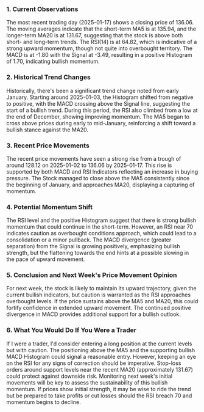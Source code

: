 ### 1. Current Observations
The most recent trading day (2025-01-17) shows a closing price of 136.06. The moving averages indicate that the short-term MA5 is at 135.94, and the longer-term MA20 is at 131.67, suggesting that the stock is above both short- and long-term trends. The RSI(14) is at 64.82, which is indicative of a strong upward momentum, though not quite into overbought territory. The MACD is at -1.80 with the Signal at -3.49, resulting in a positive Histogram of 1.70, indicating bullish momentum.

### 2. Historical Trend Changes
Historically, there's been a significant trend change noted from early January. Starting around 2025-01-03, the Histogram shifted from negative to positive, with the MACD crossing above the Signal line, suggesting the start of a bullish trend. During this period, the RSI also climbed from a low at the end of December, showing improving momentum. The MA5 began to cross above prices during early to mid-January, reinforcing a shift toward a bullish stance against the MA20.

### 3. Recent Price Movements
The recent price movements have seen a strong rise from a trough of around 128.12 on 2025-01-02 to 136.06 by 2025-01-17. This rise is supported by both MACD and RSI Indicators reflecting an increase in buying pressure. The Stock managed to close above the MA5 consistently since the beginning of January, and approaches MA20, displaying a capturing of momentum.

### 4. Potential Momentum Shift
The RSI level and the positive Histogram suggest that there is strong bullish momentum that could continue in the short-term. However, an RSI near 70 indicates caution as overbought conditions approach, which could lead to a consolidation or a minor pullback. The MACD divergence (greater separation) from the Signal is growing positively, emphasizing bullish strength, but the flattening towards the end hints at a possible slowing in the pace of upward movement.

### 5. Conclusion and Next Week's Price Movement Opinion
For next week, the stock is likely to maintain its upward trajectory, given the current bullish indicators, but caution is warranted as the RSI approaches overbought levels. If the price sustains above the MA5 and MA20, this could fortify confidence in extended upward movement. The continued positive divergence in MACD provides additional support for a bullish outlook.

### 6. What You Would Do If You Were a Trader
If I were a trader, I'd consider entering a long position at the current levels but with caution. The positioning above the MA5 and the supporting bullish MACD Histogram could signal a reasonable entry. However, keeping an eye on the RSI for any signs of correction should be imperative. Stop-loss orders around support levels near the recent MA20 (approximately 131.67) could protect against downside risk. Monitoring next week's initial movements will be key to assess the sustainability of this bullish momentum. If prices show initial strength, it may be wise to ride the trend but be prepared to take profits or cut losses should the RSI breach 70 and momentum begins to decline.